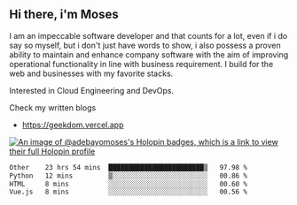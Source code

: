 ## Hi there, i'm Moses

I am an impeccable software developer and that counts for a lot, even if i do say so myself, but i don't just have words to show, i also possess a proven ability to maintain and enhance company software with the aim of improving operational functionality in line with business requirement. I build for the web and businesses with my favorite stacks.

Interested in Cloud Engineering and DevOps.

Check my written blogs
- https://geekdom.vercel.app

[![An image of @adebayomoses's Holopin badges, which is a link to view their full Holopin profile](https://holopin.me/adebayomoses)](https://holopin.io/@adebayomoses)

<!--START_SECTION:waka-->

```txt
Other    23 hrs 54 mins  ████████████████████████▒   97.98 %
Python   12 mins         ▒░░░░░░░░░░░░░░░░░░░░░░░░   00.86 %
HTML     8 mins          ░░░░░░░░░░░░░░░░░░░░░░░░░   00.60 %
Vue.js   8 mins          ░░░░░░░░░░░░░░░░░░░░░░░░░   00.56 %
```

<!--END_SECTION:waka-->
